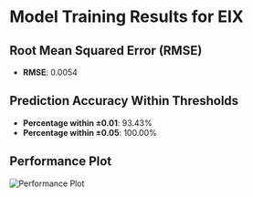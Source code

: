 # Model Training Results for EIX

## Root Mean Squared Error (RMSE)
- **RMSE**: 0.0054

## Prediction Accuracy Within Thresholds
- **Percentage within ±0.01**: 93.43%
- **Percentage within ±0.05**: 100.00%

## Performance Plot
![Performance Plot](../imgs/EIX.png)
